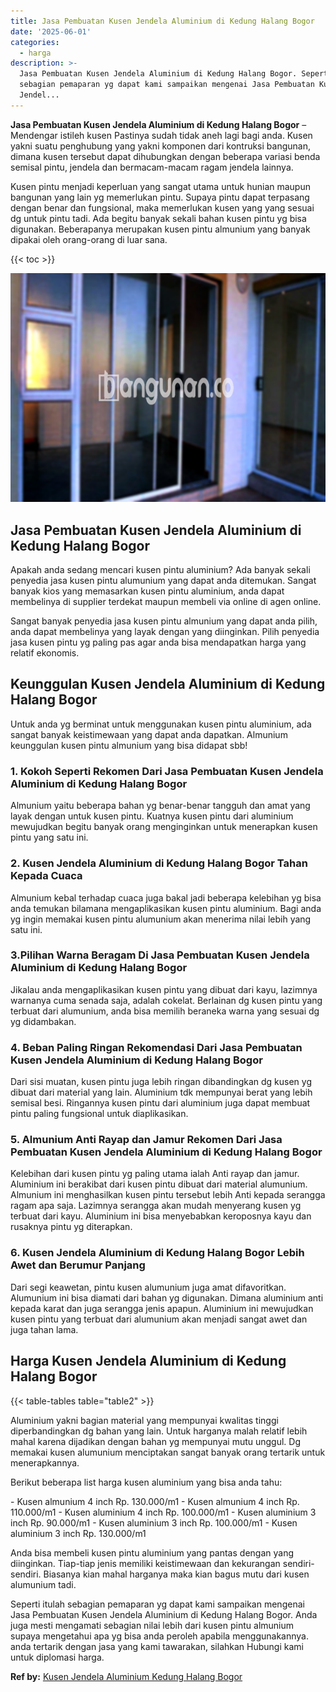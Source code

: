 ```yaml
---
title: Jasa Pembuatan Kusen Jendela Aluminium di Kedung Halang Bogor
date: '2025-06-01'
categories:
  - harga
description: >-
  Jasa Pembuatan Kusen Jendela Aluminium di Kedung Halang Bogor. Seperti itulah
  sebagian pemaparan yg dapat kami sampaikan mengenai Jasa Pembuatan Kusen
  Jendel...
---
```


**Jasa Pembuatan Kusen Jendela Aluminium di Kedung Halang Bogor** – Mendengar istileh kusen Pastinya sudah tidak aneh lagi bagi anda. Kusen yakni suatu penghubung yang yakni komponen dari kontruksi bangunan, dimana kusen tersebut dapat dihubungkan dengan beberapa variasi benda semisal pintu, jendela dan bermacam-macam ragam jendela lainnya.

Kusen pintu menjadi keperluan yang sangat utama untuk hunian maupun bangunan yang lain yg memerlukan pintu. Supaya pintu dapat terpasang dengan benar dan fungsional, maka memerlukan kusen yang yang sesuai dg untuk pintu tadi. Ada begitu banyak sekali bahan kusen pintu yg bisa digunakan. Beberapanya merupakan kusen pintu almunium yang banyak dipakai oleh orang-orang di luar sana.

{{< toc >}}

![Jasa Pembuatan Kusen Jendela Aluminium di Kedung Halang Bogor](/images/harga-kusen-jendela-alumunium-14.png)

## Jasa Pembuatan Kusen Jendela Aluminium di Kedung Halang Bogor

Apakah anda sedang mencari kusen pintu aluminium? Ada banyak sekali penyedia jasa kusen pintu alumunium yang dapat anda ditemukan. Sangat banyak kios yang memasarkan kusen pintu aluminium, anda dapat membelinya di supplier terdekat maupun membeli via online di agen online.

Sangat banyak penyedia jasa kusen pintu almunium yang dapat anda pilih, anda dapat membelinya yang layak dengan yang diinginkan. Pilih penyedia jasa kusen pintu yg paling pas agar anda bisa mendapatkan harga yang relatif ekonomis.

## Keunggulan Kusen Jendela Aluminium di Kedung Halang Bogor

Untuk anda yg berminat untuk menggunakan kusen pintu aluminium, ada sangat banyak keistimewaan yang dapat anda dapatkan. Almunium keunggulan kusen pintu almunium yang bisa didapat sbb!

### 1\. Kokoh Seperti Rekomen Dari Jasa Pembuatan Kusen Jendela Aluminium di Kedung Halang Bogor

Almunium yaitu beberapa bahan yg benar-benar tangguh dan amat yang layak dengan untuk kusen pintu. Kuatnya kusen pintu dari aluminium mewujudkan begitu banyak orang menginginkan untuk menerapkan kusen pintu yang satu ini.

### 2\. Kusen Jendela Aluminium di Kedung Halang Bogor Tahan Kepada Cuaca

Almunium kebal terhadap cuaca juga bakal jadi beberapa kelebihan yg bisa anda temukan bilamana mengaplikasikan kusen pintu aluminium. Bagi anda yg ingin memakai kusen pintu alumunium akan menerima nilai lebih yang satu ini.

### 3.Pilihan Warna Beragam Di Jasa Pembuatan Kusen Jendela Aluminium di Kedung Halang Bogor

Jikalau anda mengaplikasikan kusen pintu yang dibuat dari kayu, lazimnya warnanya cuma senada saja, adalah cokelat. Berlainan dg kusen pintu yang terbuat dari alumunium, anda bisa memilih beraneka warna yang sesuai dg yg didambakan.

### 4\. Beban Paling Ringan Rekomendasi Dari Jasa Pembuatan Kusen Jendela Aluminium di Kedung Halang Bogor

Dari sisi muatan, kusen pintu juga lebih ringan dibandingkan dg kusen yg dibuat dari material yang lain. Aluminium tdk mempunyai berat yang lebih semisal besi. Ringannya kusen pintu dari aluminium juga dapat membuat pintu paling fungsional untuk diaplikasikan.

### 5\. Almunium Anti Rayap dan Jamur Rekomen Dari Jasa Pembuatan Kusen Jendela Aluminium di Kedung Halang Bogor

Kelebihan dari kusen pintu yg paling utama ialah Anti rayap dan jamur. Aluminium ini berakibat dari kusen pintu dibuat dari material alumunium. Almunium ini menghasilkan kusen pintu tersebut lebih Anti kepada serangga ragam apa saja. Lazimnya serangga akan mudah menyerang kusen yg terbuat dari kayu. Aluminium ini bisa menyebabkan keroposnya kayu dan rusaknya pintu yg diterapkan.

### 6\. Kusen Jendela Aluminium di Kedung Halang Bogor Lebih Awet dan Berumur Panjang

Dari segi keawetan, pintu kusen alumunium juga amat difavoritkan. Alumunium ini bisa diamati dari bahan yg digunakan. Dimana aluminium anti kepada karat dan juga serangga jenis apapun. Aluminium ini mewujudkan kusen pintu yang terbuat dari alumunium akan menjadi sangat awet dan juga tahan lama.

## Harga Kusen Jendela Aluminium di Kedung Halang Bogor

{{< table-tables table="table2" >}}

Aluminium yakni bagian material yang mempunyai kwalitas tinggi diperbandingkan dg bahan yang lain. Untuk harganya malah relatif lebih mahal karena dijadikan dengan bahan yg mempunyai mutu unggul. Dg memakai kusen alumunium menciptakan sangat banyak orang tertarik untuk menerapkannya.

Berikut beberapa list harga kusen aluminium yang bisa anda tahu:

\- Kusen almunium 4 inch Rp. 130.000/m1 - Kusen almunium 4 inch Rp. 110.000/m1 - Kusen aluminium 4 inch Rp. 100.000/m1 - Kusen aluminium 3 inch Rp. 90.000/m1 - Kusen aluminium 3 inch Rp. 100.000/m1 - Kusen aluminium 3 inch Rp. 130.000/m1

Anda bisa membeli kusen pintu aluminium yang pantas dengan yang diinginkan. Tiap-tiap jenis memiliki keistimewaan dan kekurangan sendiri-sendiri. Biasanya kian mahal harganya maka kian bagus mutu dari kusen alumunium tadi.

Seperti itulah sebagian pemaparan yg dapat kami sampaikan mengenai Jasa Pembuatan Kusen Jendela Aluminium di Kedung Halang Bogor. Anda juga mesti mengamati sebagian nilai lebih dari kusen pintu almunium supaya mengetahui apa yg bisa anda peroleh apabila menggunakannya. anda tertarik dengan jasa yang kami tawarakan, silahkan Hubungi kami untuk diplomasi harga.

**Ref by:** [Kusen Jendela Aluminium Kedung Halang Bogor](https://id.wikipedia.org/wiki/Kusen)
